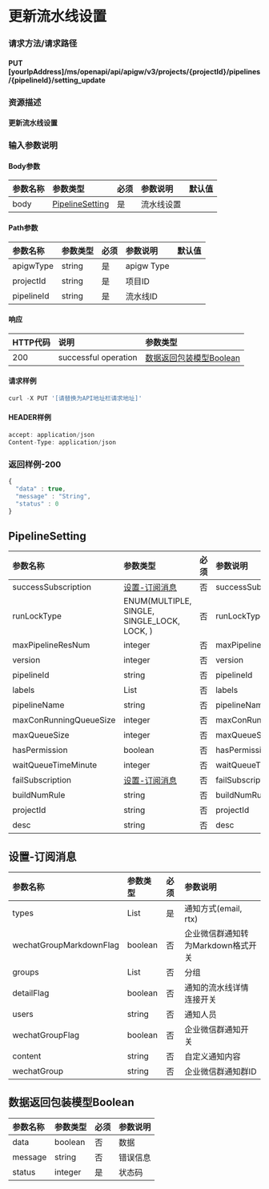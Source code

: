 # 更新流水线设置

### 请求方法/请求路径

#### PUT  [yourIpAddress]/ms/openapi/api/apigw/v3/projects/{projectId}/pipelines/{pipelineId}/setting\_update

### 资源描述

#### 更新流水线设置

### 输入参数说明

#### Body参数

| 参数名称 | 参数类型 | 必须 | 参数说明 | 默认值 |
| :--- | :--- | :--- | :--- | :--- |
| body | [PipelineSetting]() | 是 | 流水线设置 |  |

#### Path参数

| 参数名称 | 参数类型 | 必须 | 参数说明 | 默认值 |
| :--- | :--- | :--- | :--- | :--- |
| apigwType | string | 是 | apigw Type |  |
| projectId | string | 是 | 项目ID |  |
| pipelineId | string | 是 | 流水线ID |  |

#### 响应

| HTTP代码 | 说明 | 参数类型 |
| :--- | :--- | :--- |
| 200 | successful operation | [数据返回包装模型Boolean]() |

#### 请求样例

```javascript
curl -X PUT '[请替换为API地址栏请求地址]'
```

#### HEADER样例

```javascript
accept: application/json
Content-Type: application/json
```

### 返回样例-200

```javascript
{
  "data" : true,
  "message" : "String",
  "status" : 0
}
```

## PipelineSetting

| 参数名称 | 参数类型 | 必须 | 参数说明 |
| :--- | :--- | :--- | :--- |
| successSubscription | [设置-订阅消息]() | 否 | successSubscription |
| runLockType | ENUM\(MULTIPLE, SINGLE, SINGLE\_LOCK, LOCK, \) | 否 | runLockType |
| maxPipelineResNum | integer | 否 | maxPipelineResNum |
| version | integer | 否 | version |
| pipelineId | string | 否 | pipelineId |
| labels | List | 否 | labels |
| pipelineName | string | 否 | pipelineName |
| maxConRunningQueueSize | integer | 否 | maxConRunningQueueSize |
| maxQueueSize | integer | 否 | maxQueueSize |
| hasPermission | boolean | 否 | hasPermission |
| waitQueueTimeMinute | integer | 否 | waitQueueTimeMinute |
| failSubscription | [设置-订阅消息]() | 否 | failSubscription |
| buildNumRule | string | 否 | buildNumRule |
| projectId | string | 否 | projectId |
| desc | string | 否 | desc |

## 设置-订阅消息

| 参数名称 | 参数类型 | 必须 | 参数说明 |
| :--- | :--- | :--- | :--- |
| types | List | 是 | 通知方式\(email, rtx\) |
| wechatGroupMarkdownFlag | boolean | 否 | 企业微信群通知转为Markdown格式开关 |
| groups | List | 否 | 分组 |
| detailFlag | boolean | 否 | 通知的流水线详情连接开关 |
| users | string | 否 | 通知人员 |
| wechatGroupFlag | boolean | 否 | 企业微信群通知开关 |
| content | string | 否 | 自定义通知内容 |
| wechatGroup | string | 否 | 企业微信群通知群ID |

## 数据返回包装模型Boolean

| 参数名称 | 参数类型 | 必须 | 参数说明 |
| :--- | :--- | :--- | :--- |
| data | boolean | 否 | 数据 |
| message | string | 否 | 错误信息 |
| status | integer | 是 | 状态码 |

